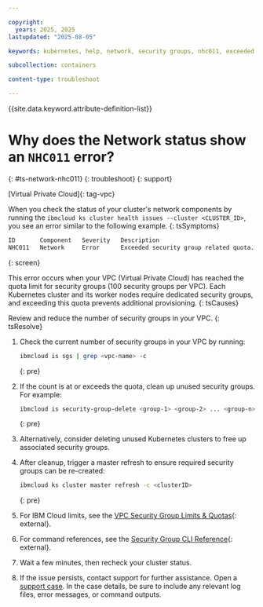```yaml
---

copyright: 
  years: 2025, 2025
lastupdated: "2025-08-05"

keywords: kubernetes, help, network, security groups, nhc011, exceeded security group quota

subcollection: containers

content-type: troubleshoot

---
```


{{site.data.keyword.attribute-definition-list}}

# Why does the Network status show an `NHC011` error?
{: #ts-network-nhc011}
{: troubleshoot}
{: support}

[Virtual Private Cloud]{: tag-vpc}

When you check the status of your cluster's network components by running the `ibmcloud ks cluster health issues --cluster <CLUSTER_ID>`, you see an error similar to the following example.
{: tsSymptoms}

```sh
ID       Component   Severity   Description
NHC011   Network     Error      Exceeded security group related quota.
```
{: screen}

This error occurs when your VPC (Virtual Private Cloud) has reached the quota limit for security groups (100 security groups per VPC). Each Kubernetes cluster and its worker nodes require dedicated security groups, and exceeding this quota prevents additional provisioning.
{: tsCauses}

Review and reduce the number of security groups in your VPC.
{: tsResolve}

1. Check the current number of security groups in your VPC by running:
    ```sh
    ibmcloud is sgs | grep <vpc-name> -c
    ```
    {: pre}

2. If the count is at or exceeds the quota, clean up unused security groups. For example:
    ```sh
    ibmcloud is security-group-delete <group-1> <group-2> ... <group-n> --vpc <VPC-ID>
    ```
    {: pre}

3. Alternatively, consider deleting unused Kubernetes clusters to free up associated security groups.

4. After cleanup, trigger a master refresh to ensure required security groups can be re-created:
    ```sh
    ibmcloud ks cluster master refresh -c <clusterID>
    ```
    {: pre}

5. For IBM Cloud limits, see the [VPC Security Group Limits & Quotas](/docs/vpc?topic=vpc-quotas){: external}.

6. For command references, see the [Security Group CLI Reference](/docs/vpc?topic=vpc-vpc-reference#security-groups-cli-ref){: external}.

7. Wait a few minutes, then recheck your cluster status.

8. If the issue persists, contact support for further assistance. Open a [support case](/docs/account?topic=account-using-avatar). In the case details, be sure to include any relevant log files, error messages, or command outputs.
